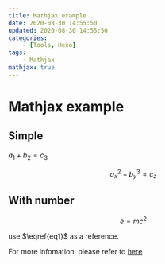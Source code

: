 ```yaml
---
title: Mathjax example
date: 2020-08-30 14:55:50
updated: 2020-08-30 14:55:50
categories:
	- [Tools, Hexo]
tags:
	- Mathjax
mathjax: true
---
```


# Mathjax example

## Simple

$a_1 + b_2 = c_3$

$$
a_x^2 + b_y^3 = c_z
$$

## With number

$$\begin{equation}\label{eq1}
e=mc^2
\end{equation}$$

use $\eqref{eq1}$ as a reference.

For more infomation, please refer to [here](https://github.com/theme-next/hexo-theme-next/blob/master/docs/zh-CN/MATH.md)
